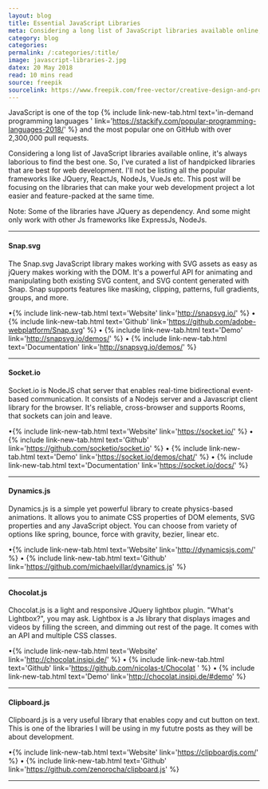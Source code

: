 ```yaml
---
layout: blog
title: Essential JavaScript Libraries
meta: Considering a long list of JavaScript libraries available online, it's always laborious to find the best one. So, I've curated a list of handpicked libraries that are best..
category: blog
categories:
permalink: /:categories/:title/
image: javascript-libraries-2.jpg
datex: 20 May 2018
read: 10 mins read
source: freepik
sourcelink: https://www.freepik.com/free-vector/creative-design-and-programming-illustration_1196036.htm
---
```


JavaScript is one of the top {% include link-new-tab.html text='in-demand programming languages ' link='https://stackify.com/popular-programming-languages-2018/' %} and the most popular one on GitHub with over 2,300,000 pull requests.

Considering a long list of JavaScript libraries available online, it's always laborious to find the best one. So, I've curated a list of handpicked libraries that are best for web development. I'll not be listing all the popular frameworks like JQuery, ReactJs, NodeJs, VueJs etc. This post will be focusing on the libraries that can make your web development project a lot easier and feature-packed at the same time.

Note: Some of the libraries have JQuery as dependency. And some might only work with other Js frameworks like ExpressJs, NodeJs.
<hr>

#### Snap.svg

The Snap.svg JavaScript library makes working with SVG assets as easy as jQuery makes working with the DOM. 
It's a powerful API for animating and manipulating both existing SVG content, and SVG content generated with Snap. Snap supports features like masking, clipping, patterns, full gradients, groups, and more.

•{% include link-new-tab.html text='Website' link='http://snapsvg.io/' %}   •
{% include link-new-tab.html text='Github' link='https://github.com/adobe-webplatform/Snap.svg' %}      •
{% include link-new-tab.html text='Demo' link='http://snapsvg.io/demos/' %}     •
{% include link-new-tab.html text='Documentation' link='http://snapsvg.io/demos/' %}
<hr>

#### Socket.io

Socket.io is NodeJS chat server that enables real-time bidirectional event-based communication. It consists of a Nodejs server and a Javascript client library for the browser. It's reliable, cross-browser and supports Rooms, that sockets can join and leave.

•{% include link-new-tab.html text='Website' link='https://socket.io/' %}   •
{% include link-new-tab.html text='Github' link='https://github.com/socketio/socket.io' %}      •
{% include link-new-tab.html text='Demo' link='https://socket.io/demos/chat/' %}     •
{% include link-new-tab.html text='Documentation' link='https://socket.io/docs/' %}
<hr>

#### Dynamics.js

Dynamics.js is a simple yet powerful library to create physics-based animations. It allows you to animate CSS properties of DOM elements, SVG properties and any JavaScript object. You can choose from variety of options like spring, bounce, force with gravity, bezier, linear etc.

•{% include link-new-tab.html text='Website' link='http://dynamicsjs.com/' %}   •
{% include link-new-tab.html text='Github' link='https://github.com/michaelvillar/dynamics.js' %}
<hr>

#### Chocolat.js

Chocolat.js is a light and responsive JQuery lightbox plugin. "What's Lightbox?", you may ask. Lightbox is a Js library that displays images and videos by filling the screen, and dimming out rest of the page. It comes with an API and multiple CSS classes.

•{% include link-new-tab.html text='Website' link='http://chocolat.insipi.de/' %}   •
{% include link-new-tab.html text='Github' link='https://github.com/nicolas-t/Chocolat
' %}      •
{% include link-new-tab.html text='Demo' link='http://chocolat.insipi.de/#demo' %}
<hr>

#### Clipboard.js

Clipboard.js is a very useful library that enables copy and cut button on text. This is one of the libraries I will be using in my fututre posts as they will be about development.

•{% include link-new-tab.html text='Website' link='https://clipboardjs.com/' %}   •
{% include link-new-tab.html text='Github' link='https://github.com/zenorocha/clipboard.js' %}
<hr>